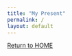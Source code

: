 ```yaml
---
title: "My Present"
permalink: /
layout: default
---
```



[Return to HOME](https://mkim74.github.io/AboutMe/)

